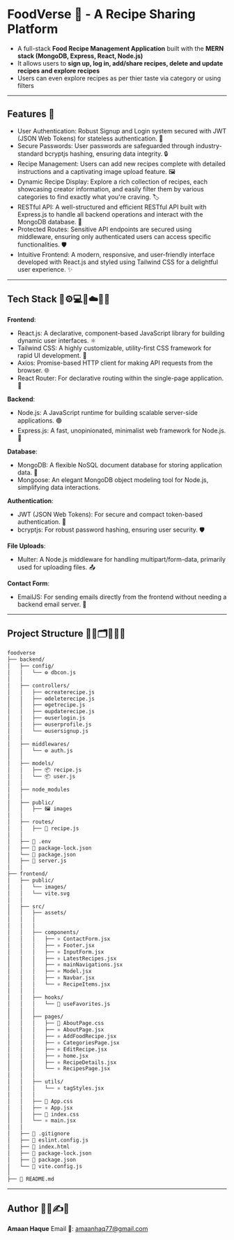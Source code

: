 # FoodVerse 🍲 - A Recipe Sharing Platform

- A full-stack **Food Recipe Management Application** built with the **MERN stack (MongoDB, Express, React, Node.js)**  
- It allows users to **sign up, log in, add/share recipes, delete and update recipes and explore recipes** 
- Users can even explore recipes as per thier taste via category or using filters
  
---

## Features 🚀 

- User Authentication: Robust Signup and Login system secured with JWT (JSON Web Tokens) for stateless authentication. 🔑
- Secure Passwords: User passwords are safeguarded through industry-standard bcryptjs hashing, ensuring data integrity. 🔒
- Recipe Management: Users can add new recipes complete with detailed instructions and a captivating image upload feature. 🖼️
- Dynamic Recipe Display: Explore a rich collection of recipes, each showcasing creator information, and easily filter them by various categories to find exactly what you're craving. 🏷️
- RESTful API: A well-structured and efficient RESTful API built with Express.js to handle all backend operations and interact with the MongoDB database. 📡
- Protected Routes: Sensitive API endpoints are secured using middleware, ensuring only authenticated users can access specific functionalities. 🛡️
- Intuitive Frontend: A modern, responsive, and user-friendly interface developed with React.js and styled using Tailwind CSS for a delightful user experience. ✨

---

## Tech Stack 🧰⚙️💻📱☁️👨‍💻

**Frontend**:

- React.js: A declarative, component-based JavaScript library for building dynamic user interfaces. ⚛️
- Tailwind CSS: A highly customizable, utility-first CSS framework for rapid UI development. 🎨
- Axios: Promise-based HTTP client for making API requests from the browser. 🌐
- React Router: For declarative routing within the single-page application. 🧭

**Backend**:

- Node.js: A JavaScript runtime for building scalable server-side applications. 🟢
- Express.js: A fast, unopinionated, minimalist web framework for Node.js. 🚀
  
**Database**:

- MongoDB: A flexible NoSQL document database for storing application data. 🍃
- Mongoose: An elegant MongoDB object modeling tool for Node.js, simplifying data interactions.

**Authentication**:

- JWT (JSON Web Tokens): For secure and compact token-based authentication. 🔐
- bcryptjs: For robust password hashing, ensuring user security. 🛡️

**File Uploads**:

- Multer: A Node.js middleware for handling multipart/form-data, primarily used for uploading files. 📤

**Contact Form**:

- EmailJS: For sending emails directly from the frontend without needing a backend email server. 📧

---

## Project Structure 📂📁🗂️📑🧱📝
```bash
foodverse 
├── backend/
│   ├── config/
│   │   └── ⚙️ dbcon.js
│   │
│   ├── controllers/
│   │   ├── ⚙️createrecipe.js
│   │   ├── ⚙️deleterecipe.js
│   │   ├── ⚙️getrecipe.js
│   │   ├── ⚙️updaterecipe.js
│   │   ├── ⚙️userlogin.js
│   │   ├── ⚙️userprofile.js
│   │   └── ⚙️usersignup.js
│   │
│   ├── middlewares/
│   │   └── ⚙️ auth.js
│   │
│   ├── models/
│   │   ├── 📦 recipe.js
│   │   └── 📦 user.js
│   │  
│   ├── node_modules
│   │
│   ├── public/
│   │   ├── 🖼️ images
│   │
│   ├── routes/
│   │   ├── 🔗 recipe.js
│   │
│   ├── 📄 .env
│   ├── 📄 package-lock.json
│   └── 📄 package.json
│   ├── 📄 server.js
│   │ 
├── frontend/ 
│   ├── public/
│   │   └── images/
│   │   └── vite.svg
│   │
│   ├── src/
│   │   ├── assets/
│   │   │  
│   │   │
│   │   ├── components/
│   │   │   ├── ⚛️ ContactForm.jsx
│   │   │   ├── ⚛️ Footer.jsx
│   │   │   ├── ⚛️ InputForm.jsx
│   │   │   ├── ⚛️ LatestRecipes.jsx
│   │   │   ├── ⚛️ mainNavigations.jsx
│   │   │   ├── ⚛️ Model.jsx
│   │   │   ├── ⚛️ Navbar.jsx
│   │   │   └── ⚛️ RecipeItems.jsx
│   │   │
│   │   ├── hooks/
│   │   │   └── 📜 useFavorites.js
│   │   │
│   │   ├── pages/
│   │   │   ├── 🎨 AboutPage.css
│   │   │   ├── ⚛️ AboutPage.jsx
│   │   │   ├── ⚛️ AddFoodRecipe.jsx
│   │   │   ├── ⚛️ CategoriesPage.jsx
│   │   │   ├── ⚛️ EditRecipe.jsx
│   │   │   ├── ⚛️ home.jsx
│   │   │   ├── ⚛️ RecipeDetails.jsx
│   │   │   └── ⚛️ RecipesPage.jsx
│   │   │
│   │   ├── utils/
│   │   │   └── ⚛️ tagStyles.jsx
│   │   │
│   │   ├── 🎨 App.css
│   │   ├── ⚛️ App.jsx
│   │   ├── 🎨 index.css
│   │   └── ⚛️ main.jsx
│   │
│   ├── 📄 .gitignore
│   ├── 📄 eslint.config.js
│   ├── 📄 index.html
│   ├── 📄 package-lock.json
│   ├── 📄 package.json
│   └── 📄 vite.config.js 
│ 
├── 📄 README.md
```
---

## Author 👨‍💻✍️📖

**Amaan Haque**
Email 📧: amaanhaq77@gmail.com
